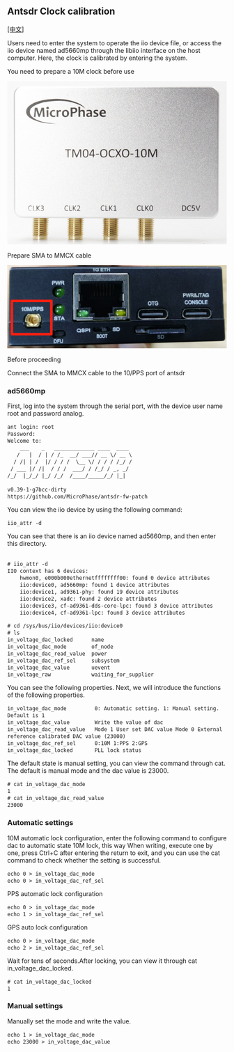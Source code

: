 ## Antsdr Clock calibration

[[中文]](../../../cn/device_and_usage_manual/ANTSDR_E_Series_Module/ANTSDR_E310_Reference_Manual/Antsdr-Clock-calibration_cn.html)

Users need to enter the system to operate the iio device file, or access the iio device named ad5660mp through the libiio interface on the host computer. Here, the clock is calibrated by entering the system.

You need to prepare a 10M clock before use

![e310](./ANTSDR_E310_Reference_Manual.assets/microphase-10M.png)

Prepare SMA to MMCX cable

![e310](./ANTSDR_E310_Reference_Manual.assets/e310-10m-pps.png)

Before proceeding

Connect the SMA to MMCX cable to the 10/PPS port of antsdr

### ad5660mp

First, log into the system through the serial port, with the device user name root and password analog.

```
ant login: root
Password: 
Welcome to:
    ___    _   _____________ ____  ____ 
   /   |  / | / /_  __/ ___// __ \/ __ \
  / /| | /  |/ / / /  \__ \/ / / / /_/ /
 / ___ |/ /|  / / /  ___/ / /_/ / _, _/ 
/_/  |_/_/ |_/ /_/  /____/_____/_/ |_|  
                                       
v0.39-1-g7bcc-dirty
https://github.com/MicroPhase/antsdr-fw-patch

```
You can view the iio device by using the following command: 
```
iio_attr -d
```
You can see that there is an iio device named ad5660mp, and then enter this directory.
```

# iio_attr -d
IIO context has 6 devices:
	hwmon0, e000b000ethernetffffffff00: found 0 device attributes
	iio:device0, ad5660mp: found 1 device attributes
	iio:device1, ad9361-phy: found 19 device attributes
	iio:device2, xadc: found 2 device attributes
	iio:device3, cf-ad9361-dds-core-lpc: found 3 device attributes
	iio:device4, cf-ad9361-lpc: found 3 device attributes

```
```
# cd /sys/bus/iio/devices/iio:device0
# ls
in_voltage_dac_locked      name
in_voltage_dac_mode        of_node
in_voltage_dac_read_value  power
in_voltage_dac_ref_sel     subsystem
in_voltage_dac_value       uevent
in_voltage_raw             waiting_for_supplier
```
You can see the following properties. Next, we will introduce the functions of the following properties.
```
in_voltage_dac_mode         0: Automatic setting. 1: Manual setting. Default is 1
in_voltage_dac_value        Write the value of dac
in_voltage_dac_read_value   Mode 1 User set DAC value Mode 0 External reference calibrated DAC value (23000)
in_voltage_dac_ref_sel      0:10M 1:PPS 2:GPS 
in_voltage_dac_locked       PLL lock status
```
The default state is manual setting, you can view the command through cat. The default is manual mode and the dac value is 23000.

```
# cat in_voltage_dac_mode
1
# cat in_voltage_dac_read_value
23000

```
### Automatic settings
10M automatic lock configuration, enter the following command to configure dac to automatic state 10M lock, this way When writing, execute one by one, press Ctrl+C after entering the return to exit, and you can use the cat command to check whether the setting is successful.
```
echo 0 > in_voltage_dac_mode
echo 0 > in_voltage_dac_ref_sel

```
PPS automatic lock configuration
```
echo 0 > in_voltage_dac_mode
echo 1 > in_voltage_dac_ref_sel
```
GPS auto lock configuration
```
echo 0 > in_voltage_dac_mode
echo 2 > in_voltage_dac_ref_sel
```
Wait for tens of seconds.After locking, you can view it through cat in_voltage_dac_locked.
```
# cat in_voltage_dac_locked 
1
```
### Manual settings

Manually set the mode and write the value.
```
echo 1 > in_voltage_dac_mode
echo 23000 > in_voltage_dac_value
```